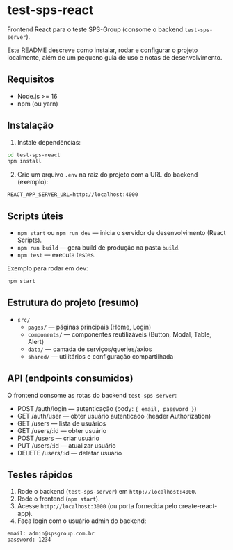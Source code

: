 # test-sps-react

Frontend React para o teste SPS-Group (consome o backend `test-sps-server`).

Este README descreve como instalar, rodar e configurar o projeto localmente, além de um pequeno guia de uso e notas de desenvolvimento.

## Requisitos

- Node.js >= 16
- npm (ou yarn)

## Instalação

1. Instale dependências:

```bash
cd test-sps-react
npm install
```

2. Crie um arquivo `.env` na raiz do projeto com a URL do backend (exemplo):

```
REACT_APP_SERVER_URL=http://localhost:4000
```

## Scripts úteis

- `npm start` ou `npm run dev` — inicia o servidor de desenvolvimento (React Scripts).
- `npm run build` — gera build de produção na pasta `build`.
- `npm test` — executa testes.

Exemplo para rodar em dev:

```bash
npm start
```

## Estrutura do projeto (resumo)

- `src/`
	- `pages/` — páginas principais (Home, Login)
	- `components/` — componentes reutilizáveis (Button, Modal, Table, Alert)
	- `data/` — camada de serviços/queries/axios
	- `shared/` — utilitários e configuração compartilhada

## API (endpoints consumidos)

O frontend consome as rotas do backend `test-sps-server`:

- POST /auth/login — autenticação (body: `{ email, password }`)
- GET /auth/user — obter usuário autenticado (header Authorization)
- GET /users — lista de usuários
- GET /users/:id — obter usuário
- POST /users — criar usuário
- PUT /users/:id — atualizar usuário
- DELETE /users/:id — deletar usuário

## Testes rápidos

1. Rode o backend (`test-sps-server`) em `http://localhost:4000`.
2. Rode o frontend (`npm start`).
3. Acesse `http://localhost:3000` (ou porta fornecida pelo create-react-app).
4. Faça login com o usuário admin do backend:

```
email: admin@spsgroup.com.br
password: 1234
```